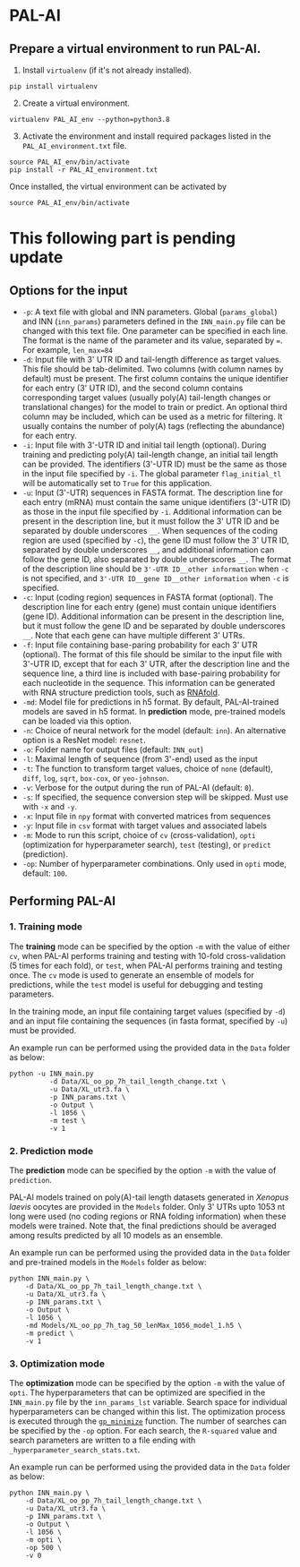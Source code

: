 # PAL-AI

## Prepare a virtual environment to run PAL-AI.

1.  Install `virtualenv` (if it's not already installed).

```         
pip install virtualenv
```

2.  Create a virtual environment.

```         
virtualenv PAL_AI_env --python=python3.8
```

3.  Activate the environment and install required packages listed in the `PAL_AI_environment.txt` file.

```         
source PAL_AI_env/bin/activate
pip install -r PAL_AI_environment.txt
```

Once installed, the virtual environment can be activated by

```         
source PAL_AI_env/bin/activate
```

# This following part is pending update

## Options for the input

-   `-p`: A text file with global and INN parameters. Global (`params_global`) and INN (`inn_params`) parameters defined in the `INN_main.py` file can be changed with this text file. One parameter can be specified in each line. The format is the name of the parameter and its value, separated by `=`. For example, `len_max=84`
-   `-d`: Input file with 3' UTR ID and tail-length difference as target values. This file should be tab-delimited. Two columns (with column names by default) must be present. The first column contains the unique identifier for each entry (3' UTR ID), and the second column contains corresponding target values (usually poly(A) tail-length changes or translational changes) for the model to train or predict. An optional third column may be included, which can be used as a metric for filtering. It usually contains the number of poly(A) tags (reflecting the abundance) for each entry.
-   `-i`: Input file with 3'-UTR ID and initial tail length (optional). During training and predicting poly(A) tail-length change, an initial tail length can be provided. The identifiers (3'-UTR ID) must be the same as those in the input file specified by `-i`. The global parameter `flag_initial_tl` will be automatically set to `True` for this application.
-   `-u`: Input (3'-UTR) sequences in FASTA format. The description line for each entry (mRNA) must contain the same unique identifiers (3'-UTR ID) as those in the input file specified by `-i`. Additional information can be present in the description line, but it must follow the 3' UTR ID and be separated by double underscores `__`. When sequences of the coding region are used (specified by `-c`), the gene ID must follow the 3' UTR ID, separated by double underscores `__`, and additional information can follow the gene ID, also separated by double underscores `__`. The format of the description line should be `3'-UTR ID__other information` when `-c` is not specified, and `3'-UTR ID__gene ID__other information` when `-c` is specified.
-   `-c`: Input (coding region) sequences in FASTA format (optional). The description line for each entry (gene) must contain unique identifiers (gene ID). Additional information can be present in the description line, but it must follow the gene ID and be separated by double underscores `__`. Note that each gene can have multiple different 3' UTRs.
-   `-f`: Input file containing base-paring probability for each 3' UTR (optional). The format of this file should be similar to the input file with 3'-UTR ID, except that for each 3' UTR, after the description line and the sequence line, a third line is included with base-pairing probability for each nucleotide in the sequence. This information can be generated with RNA structure prediction tools, such as [RNAfold](https://www.tbi.univie.ac.at/RNA/RNAfold.1.html).
-   `-md`: Model file for predictions in h5 format. By default, PAL-AI-trained models are saved in h5 format. In **prediction** mode, pre-trained models can be loaded via this option.
-   `-n`: Choice of neural network for the model (default: `inn`). An alternative option is a ResNet model: `resnet`.
-   `-o`: Folder name for output files (default: `INN_out`)
-   `-l`: Maximal length of sequence (from 3'-end) used as the input
-   `-t`: The function to transform target values, choice of `none` (default), `diff`, `log`, `sqrt`, `box-cox`, or `yeo-johnson`.
-   `-v`: Verbose for the output during the run of PAL-AI (default: `0`).
-   `-s`: If specified, the sequence conversion step will be skipped. Must use with `-x` and `-y`.
-   `-x`: Input file in `npy` format with converted matrices from sequences
-   `-y`: Input file in `csv` format with target values and associated labels
-   `-m`: Mode to run this script, choice of `cv` (cross-validation), `opti` (optimization for hyperparameter search), `test` (testing), or `predict` (prediction).
-   `-op`: Number of hyperparameter combinations. Only used in `opti` mode, default: `100`.

## Performing PAL-AI

### 1. Training mode

The **training** mode can be specified by the option `-m` with the value of either `cv`, when PAL-AI performs training and testing with 10-fold cross-validation (5 times for each fold), or `test`, when PAL-AI performs training and testing once. The `cv` mode is used to generate an ensemble of models for predictions, while the `test` model is useful for debugging and testing parameters.

In the training mode, an input file containing target values (specified by `-d`) and an input file containing the sequences (in fasta format, specified by `-u`) must be provided.

An example run can be performed using the provided data in the `Data` folder as below:

```         
python -u INN_main.py 
          -d Data/XL_oo_pp_7h_tail_length_change.txt \
          -u Data/XL_utr3.fa \
          -p INN_params.txt \
          -o Output \
          -l 1056 \
          -m test \
          -v 1 
```

### 2. Prediction mode

The **prediction** mode can be specified by the option `-m` with the value of `prediction`.

PAL-AI models trained on poly(A)-tail length datasets generated in *Xenopus laevis* oocytes are provided in the `Models` folder. Only 3' UTRs upto 1053 nt long were used (no coding regions or RNA folding information) when these models were trained. Note that, the final predictions should be averaged among results predicted by all 10 models as an ensemble.

An example run can be performed using the provided data in the `Data` folder and pre-trained models in the `Models` folder as below:

```         
python INN_main.py \
    -d Data/XL_oo_pp_7h_tail_length_change.txt \
    -u Data/XL_utr3.fa \
    -p INN_params.txt \
    -o Output \
    -l 1056 \
    -md Models/XL_oo_pp_7h_tag_50_lenMax_1056_model_1.h5 \
    -m predict \
    -v 1
```

### 3. Optimization mode

The **optimization** mode can be specified by the option `-m` with the value of `opti`. The hyperparameters that can be optimized are specified in the `INN_main.py` file by the `inn_params_lst` variable. Search space for individual hyperparameters can be changed within this list. The optimization process is executed through the [`gp_minimize`](https://scikit-optimize.github.io/stable/modules/generated/skopt.gp_minimize.html) function. The number of searches can be specified by the `-op` option. For each search, the `R-squared` value and search parameters are written to a file ending with `_hyperparameter_search_stats.txt`.

An example run can be performed using the provided data in the `Data` folder as below:

```         
python INN_main.py \
    -d Data/XL_oo_pp_7h_tail_length_change.txt \
    -u Data/XL_utr3.fa \
    -p INN_params.txt \
    -o Output \
    -l 1056 \
    -m opti \
    -op 500 \
    -v 0
```
